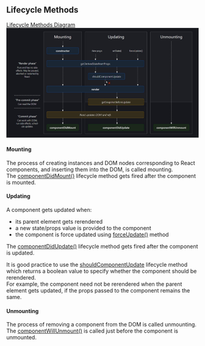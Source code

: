 ## Lifecycle Methods
<a href="https://projects.wojtekmaj.pl/react-lifecycle-methods-diagram/">Lifecycle Methods Diagram</a>
<img src="images/lifecycle-methods.jpg" alt="Lifecycle Methods diagram">

#### Mounting
The process of creating instances and DOM nodes corresponding to React components, and inserting them into the DOM, is called mounting.<br>
The <a href="https://reactjs.org/docs/react-component.html#componentdidmount">componentDidMount()</a> lifecycle method gets fired after the component is mounted.


#### Updating
A component gets updated when:
* its parent element gets rerendered
* a new state/props value is provided to the component
* the component is force updated using <a href="https://reactjs.org/docs/react-component.html#forceupdate">forceUpdate()</a> method

The <a href="https://reactjs.org/docs/react-component.html#componentdidupdate">componentDidUpdate()</a> lifecycle method gets fired after the component is updated.<br>

It is good practice to use the <a href="https://reactjs.org/docs/react-component.html#shouldcomponentupdate">shouldComponentUpdate</a> lifecycle method which returns a boolean value to specify whether the component should be rerendered.<br>
For example, the component need not be rerendered when the parent element gets updated, if the props passed to the component remains the same.

#### Unmounting
The process of removing a component from the DOM is called unmounting.<br>
The <a href="https://reactjs.org/docs/react-component.html#componentwillunmount">componentWillUnmount()</a> is called just before the component is unmounted.
